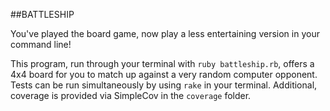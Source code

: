 ##BATTLESHIP

You've played the board game, now play a less entertaining version in your command line!

This program, run through your terminal with `ruby battleship.rb`, offers a 4x4 board for you to match up against a very random computer opponent.
Tests can be run simultaneously by using `rake` in your terminal. Additional, coverage is provided via SimpleCov in the `coverage` folder.
